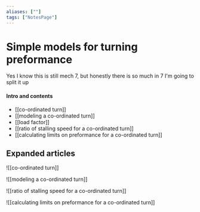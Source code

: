 ```yaml
---
aliases: [""]
tags: ["NotesPage"]
---
```


# Simple models for turning preformance
Yes I know this is still mech 7, but honestly there is so much in 7 I'm going to split it up
#### Intro and contents
- [[co-ordinated turn]]
- [[modeling a co-ordinated turn]]
- [[load factor]]
- [[ratio of stalling speed for a co-ordinated turn]]
- [[calculating limits on preformance for a co-ordinated turn]]

## Expanded articles
![[co-ordinated turn]]

![[modeling a co-ordinated turn]]

![[ratio of stalling speed for a co-ordinated turn]]

![[calculating limits on preformance for a co-ordinated turn]]

